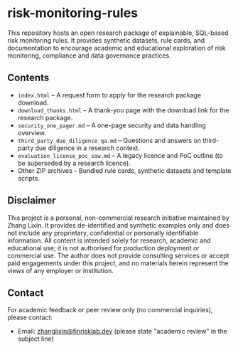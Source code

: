 # risk-monitoring-rules

This repository hosts an open research package of explainable, SQL-based risk monitoring rules. It provides synthetic datasets, rule cards, and documentation to encourage academic and educational exploration of risk monitoring, compliance and data governance practices.

## Contents

- `index.html` – A request form to apply for the research package download.
- `download_thanks.html` – A thank-you page with the download link for the research package.
- `security_one_pager.md` – A one-page security and data handling overview.
- `third_party_due_diligence_qa.md` – Questions and answers on third-party due diligence in a research context.
- `evaluation_license_poc_sow.md` – A legacy licence and PoC outline (to be superseded by a research licence).
- Other ZIP archives – Bundled rule cards, synthetic datasets and template scripts.

## Disclaimer

This project is a personal, non-commercial research initiative maintained by Zhang Lixin. It provides de-identified and synthetic examples only and does not include any proprietary, confidential or personally identifiable information. All content is intended solely for research, academic and educational use; it is not authorised for production deployment or commercial use. The author does not provide consulting services or accept paid engagements under this project, and no materials herein represent the views of any employer or institution.

## Contact

For academic feedback or peer review only (no commercial inquiries), please contact:

- Email: zhanglixin@finrisklab.dev (please state "academic review" in the subject line)
